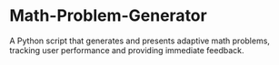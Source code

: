 # Math-Problem-Generator
A Python script that generates and presents adaptive math problems, tracking user performance and providing immediate feedback.
